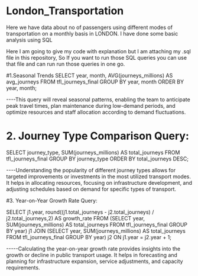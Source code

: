 # London_Transportation
Here we have data about no of passengers using different modes of transportation on a monthly basis in LONDON.
I have done some basic analysis using SQL 

Here I am going to give my code with explanation but I am attaching my .sql file in this repository, So If you want to run those SQL queries you can use that file and can run run those queries in one go.

#1.Seasonal Trends
SELECT
    year,
    month,
    AVG(journeys_millions) AS avg_journeys
FROM tfl_journeys_final
GROUP BY year, month
ORDER BY year, month;

----This query will reveal seasonal patterns, enabling the team to anticipate peak travel times, plan maintenance during low-demand periods, and optimize resources and staff allocation according to demand fluctuations.

# 2. Journey Type Comparison Query:
SELECT
    journey_type,
    SUM(journeys_millions) AS total_journeys
FROM tfl_journeys_final
GROUP BY journey_type
ORDER BY total_journeys DESC;

----Understanding the popularity of different journey types allows for targeted improvements or investments in the most utilized transport modes. It helps in allocating resources, focusing on infrastructure development, and adjusting schedules based on demand for specific types of transport.

#3.  Year-on-Year Growth Rate Query:

SELECT
    j1.year,
    round((j1.total_journeys - j2.total_journeys) / j2.total_journeys,2) AS growth_rate
FROM
    (SELECT year, SUM(journeys_millions) AS total_journeys FROM tfl_journeys_final GROUP BY year) j1
JOIN
    (SELECT year, SUM(journeys_millions) AS total_journeys FROM tfl_journeys_final GROUP BY year) j2
ON j1.year = j2.year + 1;

-----Calculating the year-on-year growth rate provides insights into the growth or decline in public transport usage. It helps in forecasting and planning for infrastructure expansion, service adjustments, and capacity requirements.







